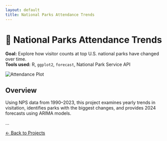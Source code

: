```yaml
---
layout: default
title: National Parks Attendance Trends
---
```


# 🗻 National Parks Attendance Trends

**Goal:** Explore how visitor counts at top U.S. national parks have changed over time.  
**Tools used:** R, `ggplot2`, `forecast`, National Park Service API  

![Attendance Plot](attendance_trends.png)

## Overview
Using NPS data from 1990–2023, this project examines yearly trends in visitation, identifies parks with the biggest changes, and provides 2024 forecasts using ARIMA models.

...

[← Back to Projects](/projects)
